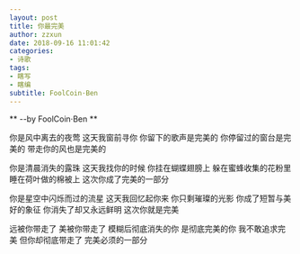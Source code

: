 ```yaml
---
layout: post
title: 你最完美
author: zzxun
date: 2018-09-16 11:01:42
categories:
- 诗歌
tags:
- 瞎写
- 瞎编
subtitle: FoolCoin·Ben
---
```

** --by FoolCoin·Ben **

你是风中离去的夜莺
这天我窗前寻你
你留下的歌声是完美的
你停留过的窗台是完美的
带走你的风也是完美的

你是清晨消失的露珠
这天我找你的时候
你挂在蝴蝶翅膀上
躲在蜜蜂收集的花粉里
睡在荷叶做的棉被上
这次你成了完美的一部分

你是星空中闪烁而过的流星
这天我回忆起你来
你只剩璀璨的光影
你成了短暂与美好的象征
你消失了却又永远鲜明
这次你就是完美

远被你带走了
美被你带走了
模糊后彻底消失的你
是彻底完美的你
我不敢追求完美
但你却彻底带走了
完美必须的一部分
